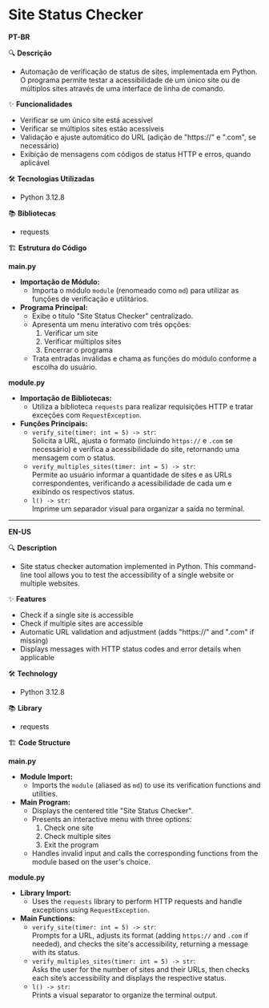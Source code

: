 # Site Status Checker
**PT-BR**

🔍 **Descrição**  
 - Automação de verificação de status de sites, implementada em Python. O programa permite testar a acessibilidade de um único site ou de múltiplos sites através de uma interface de linha de comando.

✨ **Funcionalidades**  
 - Verificar se um único site está acessível  
 - Verificar se múltiplos sites estão acessíveis  
 - Validação e ajuste automático do URL (adição de "https://" e ".com", se necessário)  
 - Exibição de mensagens com códigos de status HTTP e erros, quando aplicável

🛠️ **Tecnologias Utilizadas**  
 - Python 3.12.8

📚 **Bibliotecas**  
 - requests

🏗️ **Estrutura do Código**  

**main.py**  
 - **Importação de Módulo:**  
   - Importa o módulo `module` (renomeado como `md`) para utilizar as funções de verificação e utilitários.
 - **Programa Principal:**  
   - Exibe o título "Site Status Checker" centralizado.  
   - Apresenta um menu interativo com três opções:  
     1. Verificar um site  
     2. Verificar múltiplos sites  
     3. Encerrar o programa  
   - Trata entradas inválidas e chama as funções do módulo conforme a escolha do usuário.

**module.py**  
 - **Importação de Bibliotecas:**  
   - Utiliza a biblioteca `requests` para realizar requisições HTTP e tratar exceções com `RequestException`.
 - **Funções Principais:**  
   - `verify_site(timer: int = 5) -> str`:  
     Solicita a URL, ajusta o formato (incluindo `https://` e `.com` se necessário) e verifica a acessibilidade do site, retornando uma mensagem com o status.
   - `verify_multiples_sites(timer: int = 5) -> str`:  
     Permite ao usuário informar a quantidade de sites e as URLs correspondentes, verificando a acessibilidade de cada um e exibindo os respectivos status.
   - `l() -> str`:  
     Imprime um separador visual para organizar a saída no terminal.

---

**EN-US**

🔍 **Description**  
 - Site status checker automation implemented in Python. This command-line tool allows you to test the accessibility of a single website or multiple websites.

✨ **Features**  
 - Check if a single site is accessible  
 - Check if multiple sites are accessible  
 - Automatic URL validation and adjustment (adds "https://" and ".com" if missing)  
 - Displays messages with HTTP status codes and error details when applicable

🛠️ **Technology**  
 - Python 3.12.8

📚 **Library**  
 - requests

🏗️ **Code Structure**  

**main.py**  
 - **Module Import:**  
   - Imports the `module` (aliased as `md`) to use its verification functions and utilities.
 - **Main Program:**  
   - Displays the centered title "Site Status Checker".  
   - Presents an interactive menu with three options:  
     1. Check one site  
     2. Check multiple sites  
     3. Exit the program  
   - Handles invalid input and calls the corresponding functions from the module based on the user's choice.

**module.py**  
 - **Library Import:**  
   - Uses the `requests` library to perform HTTP requests and handle exceptions using `RequestException`.
 - **Main Functions:**  
   - `verify_site(timer: int = 5) -> str`:  
     Prompts for a URL, adjusts its format (adding `https://` and `.com` if needed), and checks the site's accessibility, returning a message with its status.
   - `verify_multiples_sites(timer: int = 5) -> str`:  
     Asks the user for the number of sites and their URLs, then checks each site’s accessibility and displays the respective status.
   - `l() -> str`:  
     Prints a visual separator to organize the terminal output.